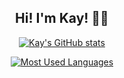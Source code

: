 <h2 align="center"> 
Hi! I'm Kay! 👨‍💻 
</h2>

<a href="https://github.com/anuraghazra/github-readme-stats">
 <p align="center"> <img alt="Kay's GitHub stats" src="https://github-readme-stats.vercel.app/api?username=KaylingW&rank_icon=github&include_all_commits=true&show_icons=true&count_private=true&bg_color=30,e96443,904e95&title_color=fff&text_color=fff" /> </p>
</a>

<a href="https://github.com/anuraghazra/convoychat">
 <p align="center"> <img alt="Most Used Languages" src="https://github-readme-stats.vercel.app/api/top-langs/?username=KaylingW&layout=compact" /> </p>
</a>

<!--
**KaylingW/KaylingW** is a ✨ _special_ ✨ repository because its `README.md` (this file) appears on your GitHub profile.

Here are some ideas to get you started:

- 🔭 I’m currently working on ...
- 🌱 I’m currently learning ...
- 👯 I’m looking to collaborate on ...
- 🤔 I’m looking for help with ...
- 💬 Ask me about ...
- 📫 How to reach me: ...
- 😄 Pronouns: ...
- ⚡ Fun fact: ...
-->
